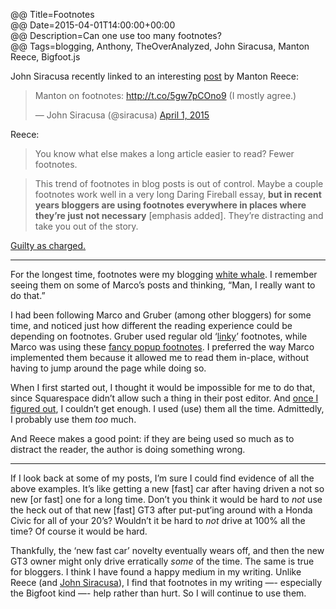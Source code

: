 @@ Title=Footnotes  
@@ Date=2015-04-01T14:00:00+00:00  
@@ Description=Can one use too many footnotes?  
@@ Tags=blogging, Anthony, TheOverAnalyzed, John Siracusa, Manton Reece, Bigfoot.js  

John Siracusa recently linked to an interesting [post][manton] by Manton Reece:

<blockquote class="twitter-tweet tw-align-center" lang="en"><p>Manton on footnotes: <a href="http://t.co/5gw7pCOno9">http://t.co/5gw7pCOno9</a> (I mostly agree.)</p>&mdash; John Siracusa (@siracusa) <a href="https://twitter.com/siracusa/status/583316200383492096">April 1, 2015</a></blockquote>
<script async src="//platform.twitter.com/widgets.js" charset="utf-8"></script>

Reece:
>You know what else makes a long article easier to read? Fewer footnotes.

>This trend of footnotes in blog posts is out of control. Maybe a couple footnotes work well in a very long Daring Fireball essay, **but in recent years bloggers are using footnotes everywhere in places where they’re just not necessary** [emphasis added]. They’re distracting and take you out of the story.

[Guilty as charged.][theoveranalyzed] 

<hr class="small" />

For the longest time, footnotes were my blogging [white whale][urbanup]. I remember seeing them on some of Marco’s posts and thinking, “Man, I really want to do that.”

I had been following Marco and Gruber (among other bloggers) for some time, and noticed just how different the reading experience could be depending on footnotes. Gruber used regular old ‘[linky][daringfireball]’ footnotes, while Marco was using these [fancy popup footnotes][marco]. I preferred the way Marco implemented them because it allowed me to read them in-place, without having to jump around the page while doing so.  

When I first started out, I thought it would be impossible for me to do that, since Squarespace didn’t allow such a thing in their post editor. And [once I figured out][theoveranalyzed 2], I couldn’t get enough. I used (use) them all the time. Admittedly, I probably use them *too* much. 

And Reece makes a good point: if they are being used so much as to distract the reader, the author is doing something wrong. 

<hr class="small" />

If I look back at some of my posts, I’m sure I could find evidence of all the above examples. It’s like getting a new [fast] car after having driven a not so new [or fast] one for a long time. Don’t you think it would be hard to *not* use the heck out of that new [fast] GT3 after put-put’ing around with a Honda Civic for all of your 20’s? Wouldn’t it be hard to *not* drive at 100% all the time? Of course it would be hard. 

Thankfully, the ‘new fast car’ novelty eventually wears off, and then the new GT3 owner might only drive erratically *some* of the time. The same is true for bloggers. I think I have found a happy medium in my writing. Unlike Reece (and [John Siracusa][5by5]), I find that footnotes in my writing —- especially the Bigfoot kind —- help rather than hurt. So I will continue to use them.

[5by5]: http://5by5.tv/hypercritical/23
[daringfireball]: http://daringfireball.net/2015/03/apple_watch_prelude#fn1-2015-03-07
[manton]: http://www.manton.org/2015/03/footnotes.html
[marco]: http://www.marco.org/2014/12/05/how-overcast-asks-for-reviews#fnref:pxx04GsSg1
[theoveranalyzed]: http://www.theoveranalyzed.net/archive?category=posts#fnref:14506
[theoveranalyzed 2]: http://www.theoveranalyzed.net/2015/1/31/bigfoot-footnotes-in-squarespace
[urbanup]: http://white-whale.urbanup.com/5468452